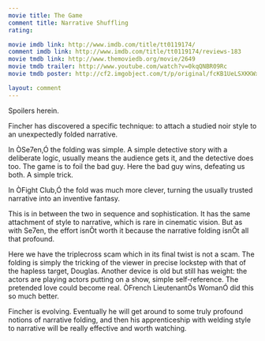 ```yaml
---
movie title: The Game
comment title: Narrative Shuffling
rating: 

movie imdb link: http://www.imdb.com/title/tt0119174/
comment imdb link: http://www.imdb.com/title/tt0119174/reviews-183
movie tmdb link: http://www.themoviedb.org/movie/2649
movie tmdb trailer: http://www.youtube.com/watch?v=0kqQNBR09Rc
movie tmdb poster: http://cf2.imgobject.com/t/p/original/fcKB1UeLSXKKWxStoVefk5hoKGV.jpg

layout: comment
---
```


Spoilers herein.

Fincher has discovered a specific technique: to attach a studied noir style to an unexpectedly folded narrative.

In ÒSe7en,Ó the folding was simple. A simple detective story with a deliberate logic, usually means the audience gets it, and the detective does too. The game is to foil the bad guy. Here the bad guy wins, defeating us both. A simple trick.

In ÒFight Club,Ó the fold was much more clever, turning the usually trusted narrative into an inventive fantasy.

This is in between the two in sequence and sophistication. It has the same attachment of style to narrative, which is rare in cinematic vision. But as with Se7en, the effort isnÕt worth it because the narrative folding isnÕt all that profound.

Here we have the triplecross scam which in its final twist is not a scam. The folding is simply the tricking of the viewer in precise lockstep with that of the hapless target, Douglas. Another device is old but still has weight: the actors are playing actors putting on a show, simple self-reference. The pretended love could become real. ÒFrench LieutenantÕs WomanÓ did this so much better.

Fincher is evolving. Eventually he will get around to some truly profound notions of narrative folding, and then his apprenticeship with welding style to narrative will be really effective and worth watching.